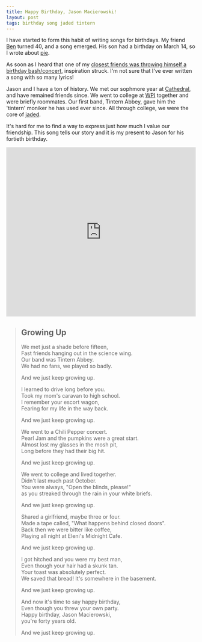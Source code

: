 ```yaml
---
title: Happy Birthday, Jason Macierowski!
layout: post
tags: birthday song jaded tintern
---
```


I have started to form this habit of writing songs for birthdays. My friend
[Ben](https://soundcloud.com/aronatkins/ben) turned 40, and a song emerged.
His son had a birthday on March 14, so I wrote about
[pie](https://soundcloud.com/aronatkins/pie).

As soon as I heard that one of my
[closest friends was throwing himself a birthday bash/concert](http://www.telegram.com/article/20141218/NEWS/312189980/0/SEARCH),
inspiration struck. I'm not sure that I've ever written a song with so many
lyrics!

Jason and I have a ton of history. We met our sophmore year at
[Cathedral](http://www.cathedralhigh.org), and have remained friends since. We
went to college at [WPI](http://wpi.edu) together and were briefly roommates.
Our first band, Tintern Abbey, gave him the 'tintern' moniker he has used ever
since. All through college, we were the core of
[jaded](http://gweep.net/~jaded).

It's hard for me to find a way to express just how much I value our
friendship. This song tells our story and it is my present to Jason for his
fortieth birthday.

<iframe width="100%" height="450" scrolling="no" frameborder="no" src="https://w.soundcloud.com/player/?url=https%3A//api.soundcloud.com/tracks/182189210%3Fsecret_token%3Ds-ekY6z&amp;auto_play=false&amp;hide_related=false&amp;show_comments=true&amp;show_user=true&amp;show_reposts=false&amp;visual=true"></iframe>

> ## Growing Up
>
> We met just a shade before fifteen,  
> Fast friends hanging out in the science wing.  
> Our band was Tintern Abbey.  
> We had no fans, we played so badly.
>
> And we just keep growing up.
>
> I learned to drive long before you.  
> Took my mom's caravan to high school.  
> I remember your escort wagon,  
> Fearing for my life in the way back.
>
> And we just keep growing up.
>
> We went to a Chili Pepper concert.  
> Pearl Jam and the pumpkins were a great start.  
> Almost lost my glasses in the mosh pit,  
> Long before they had their big hit.
>
> And we just keep growing up.
>
> We went to college and lived together.  
> Didn't last much past October.  
> You were always, "Open the blinds, please!"  
> as you streaked through the rain in your white briefs.
>
> And we just keep growing up.
>
> Shared a girlfriend, maybe three or four.  
> Made a tape called, "What happens behind closed doors".  
> Back then we were bitter like coffee,  
> Playing all night at Eleni's Midnight Cafe.
>
> And we just keep growing up.
>
> I got hitched and you were my best man,  
> Even though your hair had a skunk tan.  
> Your toast was absolutely perfect.  
> We saved that bread! It's somewhere in the basement.
>
> And we just keep growing up.
>
> And now it's time to say happy birthday,  
> Even though you threw your own party.  
> Happy birthday, Jason Macierowski,  
> you're forty years old.
>
> And we just keep growing up.
